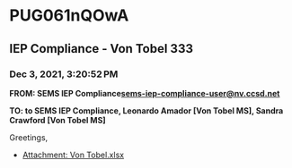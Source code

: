 # PUG061nQOwA
## IEP Compliance - Von Tobel 333
### Dec 3, 2021, 3:20:52 PM
**FROM: SEMS IEP Compliance<sems-iep-compliance-user@nv.ccsd.net>**

**TO: to SEMS IEP Compliance, Leonardo Amador [Von Tobel MS], Sandra Crawford [Von Tobel MS]**


Greetings,  





* [Attachment: Von Tobel.xlsx](PUG061nQOwA-attachment-1.xlsx)
